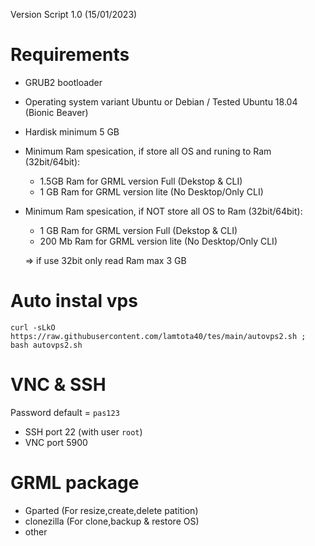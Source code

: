 Version Script 1.0 (15/01/2023)

# Requirements
- GRUB2 bootloader
- Operating system variant Ubuntu or Debian / Tested Ubuntu 18.04 (Bionic Beaver)
- Hardisk minimum 5 GB
- Minimum Ram spesication, if store all OS and runing to Ram (32bit/64bit):
    + 1.5GB Ram for GRML version Full (Dekstop & CLI)
    + 1 GB Ram for GRML version lite (No Desktop/Only CLI)
 - Minimum Ram spesication, if NOT store all OS to Ram (32bit/64bit):
    + 1 GB Ram for GRML version Full (Dekstop & CLI)
    + 200 Mb Ram for GRML version lite (No Desktop/Only CLI)
 
    => if use 32bit only read Ram max 3 GB

# Auto instal vps

```console  
curl -sLkO https://raw.githubusercontent.com/lamtota40/tes/main/autovps2.sh ; bash autovps2.sh
 ```
# VNC & SSH
Password default = ```pas123```
- SSH port 22 (with user ```root```)
- VNC port 5900

# GRML package
- Gparted (For resize,create,delete patition)
- clonezilla (For clone,backup & restore OS)
- other
